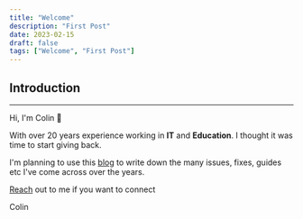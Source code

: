 ```yaml
---
title: "Welcome"
description: "First Post"
date: 2023-02-15
draft: false
tags: ["Welcome", "First Post"]
---
```


## Introduction

---

Hi, I'm Colin 👋

With over 20 years experience working in **IT** and **Education**. I thought it was time to start giving back.

I'm planning to use this [blog](/blog) to write down the many issues, fixes, guides etc I've come across over the years.

[Reach](https://cF5.co.uk) out to me if you want to connect

Colin

